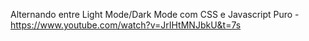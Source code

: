 Alternando entre Light Mode/Dark Mode com CSS e Javascript Puro - https://www.youtube.com/watch?v=JrIHtMNJbkU&t=7s